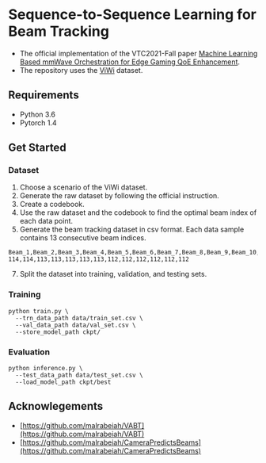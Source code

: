 # Sequence-to-Sequence Learning for Beam Tracking
- The official implementation of the VTC2021-Fall paper [Machine Learning Based mmWave Orchestration for Edge Gaming QoE Enhancement]().
- The repository uses the [ViWi](https://viwi-dataset.net) dataset.
## Requirements
- Python 3.6
- Pytorch 1.4
## Get Started
### Dataset
1. Choose a scenario of the ViWi dataset.
2. Generate the raw dataset by following the official instruction.
3. Create a codebook.
4. Use the raw dataset and the codebook to find the optimal beam index of each data point.
5. Generate the beam tracking dataset in csv format. Each data sample contains 13 consecutive beam indices.
```
Beam_1,Beam_2,Beam_3,Beam_4,Beam_5,Beam_6,Beam_7,Beam_8,Beam_9,Beam_10,Beam_11,Beam_12,Beam_13
114,114,113,113,113,113,113,112,112,112,112,112,112
```
7. Split the dataset into training, validation, and testing sets.

### Training
```
python train.py \
  --trn_data_path data/train_set.csv \
  --val_data_path data/val_set.csv \
  --store_model_path ckpt/
```
### Evaluation
```
python inference.py \ 
  --test_data_path data/test_set.csv \
  --load_model_path ckpt/best
```
## Acknowlegements
- [https://github.com/malrabeiah/VABT](https://github.com/malrabeiah/VABT)
- [https://github.com/malrabeiah/CameraPredictsBeams](https://github.com/malrabeiah/CameraPredictsBeams)

